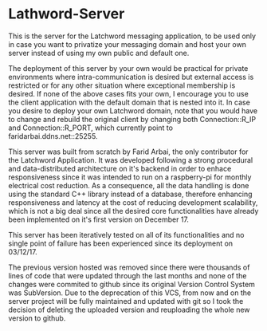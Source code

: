# Lathword-Server
This is the server for the Latchword messaging application, to be used only in case 
you want to privatize your messaging domain and host your own server instead of 
using my own public and default one.

The deployment of this server by your own would be practical for private environments
where intra-communication is desired but external access is restricted or for
any other situation where exceptional membership is desired. If none of the above
cases fits your own, I encourage you to use the client application with the default
domain that is nested into it. In case you desire to deploy your own Latchword domain,
note that you would have to change and rebuild the original client by changing both
Connection::R_IP and Connection::R_PORT, which currently point to faridarbai.ddns.net::25255.

This server was built from scratch by Farid Arbai, the only contributor for
the Latchword Application. It was developed following a strong procedural and 
data-distributed architecture on it's backend in order to enhace responsiveness
since it was intended to run on a raspberry-pi for monthly electrical cost
reduction. As a consequence, all the data handling is done using the standard 
C++ library instead of a database, therefore enhancing responsiveness and 
latency at the cost of reducing development scalability, which is not a
big deal since all the desired core functionalities have already been implemented
on it's first version on December 17.

This server has been iteratively tested on all of its functionalities and no
single point of failure has been experienced since its deployment on
03/12/17.

The previous version hosted was removed since there were thousands of lines of
code that were updated through the last months and none of the changes were
commited to github since its original Version Control System was SubVersion.
Due to the deprecation of this VCS, from now and on the server project will be
fully maintained and updated with git so I took the decision of deleting the
uploaded version and reuploading the whole new version to github.
